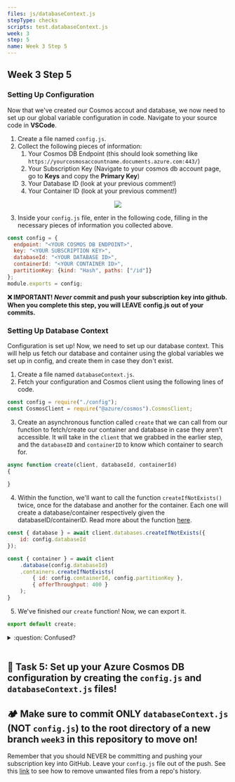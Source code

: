 ```yaml
---
files: js/databaseContext.js
stepType: checks
scripts: test.databaseContext.js
week: 3
step: 5
name: Week 3 Step 5
---
```


## Week 3 Step 5

### Setting Up Configuration

Now that we've created our Cosmos accout and database, we now need to set up our global variable configuration in code. Navigate to your source code in **VSCode**. 

1. Create a file named `config.js`.
2. Collect the following pieces of information:
   1. Your Cosmos DB Endpoint (this should look something like `https://yourcosmosaccountname.documents.azure.com:443/`)
   2. Your Subscription Key (Navigate to your cosmos db account page, go to **Keys** and copy the **Primary Key**)
   3. Your Database ID (look at your previous comment!)
   4. Your Container ID (look at your previous comment!)

<p align="center"><img src="https://user-images.githubusercontent.com/49426183/116828654-05621b80-ab6e-11eb-96a0-a8cc7131485f.png"></p>

3. Inside your `config.js` file, enter in the following code, filling in the necessary pieces of information you collected above.
```js
const config = {
  endpoint: "<YOUR COSMOS DB ENDPOINT>",
  key: "<YOUR SUBSCRIPTION KEY>",
  databaseId: "<YOUR DATABASE ID>",
  containerId: "<YOUR CONTAINER ID>",
  partitionKey: {kind: "Hash", paths: ["/id"]}
};
module.exports = config;
```
**:x: IMPORTANT! *Never* commit and push your subscription key into github. When you complete this step, you will LEAVE config.js out of your commits.**
<br>


### Setting Up Database Context

Configuration is set up! Now, we need to set up our database context. This will help us fetch our database and container using the global variables we set up in config, and create them in case they don't exist.

1. Create a file named `databaseContext.js`.
2. Fetch your configuration and Cosmos client using the following lines of code.
```js
const config = require("./config");
const CosmosClient = require("@azure/cosmos").CosmosClient;
```
3. Create an asynchronous function called `create` that we can call from our function to fetch/create our container and database in case they aren't accessible. It will take in the `client` that we grabbed in the earlier step, and the `databaseID` and `containerID` to know which container to search for.
```js
async function create(client, databaseId, containerId) 
{
   
}
```

4. Within the function, we'll want to call the function `createIfNotExists()` twice, once for the database and another for the container. Each one will create a database/container respectively given the databaseID/containerID. Read more about the function [here](https://docs.microsoft.com/en-us/dotnet/api/microsoft.azure.cosmos.table.cloudtable.createifnotexists?view=azure-dotnet).
```js
const { database } = await client.databases.createIfNotExists({
    id: config.databaseId
});

const { container } = await client
    .database(config.databaseId)
    .containers.createIfNotExists(
        { id: config.containerId, config.partitionKey },
        { offerThroughput: 400 }
    );
}
```

5. We've finished our `create` function! Now, we can export it.
```js
export default create;
```

<details>
<summary>:question: Confused?</summary>

Your `databaseContext.js` file should look like this in its entirety:

```js
const config = require("./config");
const CosmosClient = require("@azure/cosmos").CosmosClient;

async function create(client, databaseId, containerId) 
{
   const { database } = await client.databases.createIfNotExists({
      id: config.databaseId
   });

   const { container } = await client
      .database(config.databaseId)
      .containers.createIfNotExists(
         { id: config.containerId, config.partitionKey },
         { offerThroughput: 400 }
      );
   }
}

export default create;
```

</details>

<br>

## **:pencil: Task 5: Set up your Azure Cosmos DB configuration by creating the `config.js` and `databaseContext.js` files!**


## **:camping: Make sure to commit ONLY `databaseContext.js` (NOT `config.js`) to the root directory of a new branch `week3` in this repository to move on!**

Remember that you should NEVER be committing and pushing your subscription key into GitHub. Leave your `config.js` file out of the push. See this [link](https://docs.github.com/en/github/authenticating-to-github/removing-sensitive-data-from-a-repository) to see how to remove unwanted files from a repo's history.